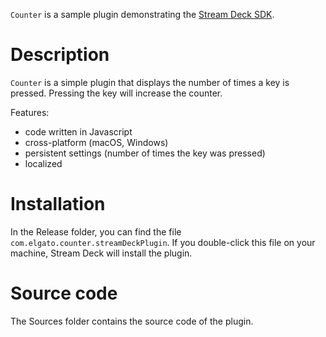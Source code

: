 
`Counter` is a sample plugin demonstrating the [Stream Deck SDK](https://developer.elgato.com/documentation/stream-deck/).


# Description

`Counter` is a simple plugin that displays the number of times a key is pressed. Pressing the key will increase the counter.

Features:

- code written in Javascript
- cross-platform (macOS, Windows)
- persistent settings (number of times the key was pressed)
- localized


# Installation

In the Release folder, you can find the file `com.elgato.counter.streamDeckPlugin`. If you double-click this file on your machine, Stream Deck will install the plugin.


# Source code

The Sources folder contains the source code of the plugin.
